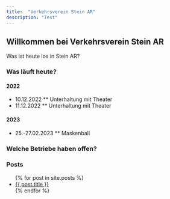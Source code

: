 ```yaml
---
title:  "Verkehrsverein Stein AR"
description: "Test"
---
```


## Willkommen bei Verkehrsverein Stein AR

Was ist heute los in Stein AR?

### Was läuft heute?

#### 2022
* 10.12.2022
** Unterhaltung mit Theater
* 11.12.2022
** Unterhaltung mit Theater

#### 2023
* 25.-27.02.2023
** Maskenball

### Welche Betriebe haben offen?

### Posts

<ul>
  {% for post in site.posts %}
    <li>
      <a href="{{ post.url }}">{{ post.title }}</a>
    </li>
  {% endfor %}
</ul>
